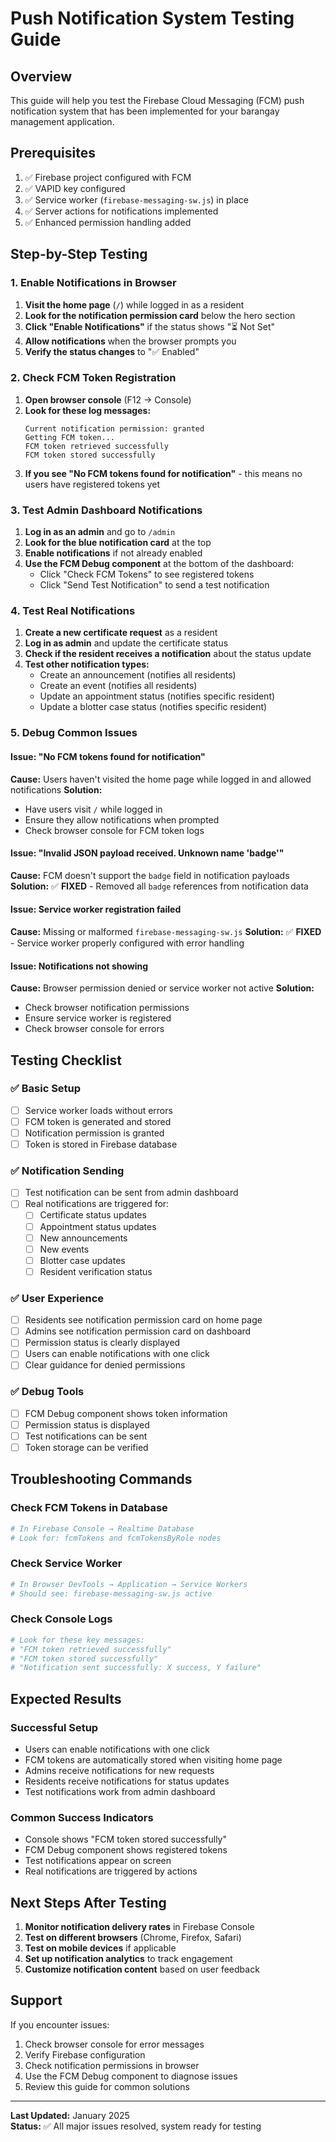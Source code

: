 # Push Notification System Testing Guide

## Overview

This guide will help you test the Firebase Cloud Messaging (FCM) push notification system that has been implemented for your barangay management application.

## Prerequisites

1. ✅ Firebase project configured with FCM
2. ✅ VAPID key configured
3. ✅ Service worker (`firebase-messaging-sw.js`) in place
4. ✅ Server actions for notifications implemented
5. ✅ Enhanced permission handling added

## Step-by-Step Testing

### 1. Enable Notifications in Browser

1. **Visit the home page** (`/`) while logged in as a resident
2. **Look for the notification permission card** below the hero section
3. **Click "Enable Notifications"** if the status shows "⏳ Not Set"
4. **Allow notifications** when the browser prompts you
5. **Verify the status changes** to "✅ Enabled"

### 2. Check FCM Token Registration

1. **Open browser console** (F12 → Console)
2. **Look for these log messages:**
   ```
   Current notification permission: granted
   Getting FCM token...
   FCM token retrieved successfully
   FCM token stored successfully
   ```
3. **If you see "No FCM tokens found for notification"** - this means no users have registered tokens yet

### 3. Test Admin Dashboard Notifications

1. **Log in as an admin** and go to `/admin`
2. **Look for the blue notification card** at the top
3. **Enable notifications** if not already enabled
4. **Use the FCM Debug component** at the bottom of the dashboard:
   - Click "Check FCM Tokens" to see registered tokens
   - Click "Send Test Notification" to send a test notification

### 4. Test Real Notifications

1. **Create a new certificate request** as a resident
2. **Log in as admin** and update the certificate status
3. **Check if the resident receives a notification** about the status update
4. **Test other notification types:**
   - Create an announcement (notifies all residents)
   - Create an event (notifies all residents)
   - Update an appointment status (notifies specific resident)
   - Update a blotter case status (notifies specific resident)

### 5. Debug Common Issues

#### Issue: "No FCM tokens found for notification"

**Cause:** Users haven't visited the home page while logged in and allowed notifications
**Solution:**

- Have users visit `/` while logged in
- Ensure they allow notifications when prompted
- Check browser console for FCM token logs

#### Issue: "Invalid JSON payload received. Unknown name 'badge'"

**Cause:** FCM doesn't support the `badge` field in notification payloads
**Solution:** ✅ **FIXED** - Removed all `badge` references from notification data

#### Issue: Service worker registration failed

**Cause:** Missing or malformed `firebase-messaging-sw.js`
**Solution:** ✅ **FIXED** - Service worker properly configured with error handling

#### Issue: Notifications not showing

**Cause:** Browser permission denied or service worker not active
**Solution:**

- Check browser notification permissions
- Ensure service worker is registered
- Check browser console for errors

## Testing Checklist

### ✅ Basic Setup

- [ ] Service worker loads without errors
- [ ] FCM token is generated and stored
- [ ] Notification permission is granted
- [ ] Token is stored in Firebase database

### ✅ Notification Sending

- [ ] Test notification can be sent from admin dashboard
- [ ] Real notifications are triggered for:
  - [ ] Certificate status updates
  - [ ] Appointment status updates
  - [ ] New announcements
  - [ ] New events
  - [ ] Blotter case updates
  - [ ] Resident verification status

### ✅ User Experience

- [ ] Residents see notification permission card on home page
- [ ] Admins see notification permission card on dashboard
- [ ] Permission status is clearly displayed
- [ ] Users can enable notifications with one click
- [ ] Clear guidance for denied permissions

### ✅ Debug Tools

- [ ] FCM Debug component shows token information
- [ ] Permission status is displayed
- [ ] Test notifications can be sent
- [ ] Token storage can be verified

## Troubleshooting Commands

### Check FCM Tokens in Database

```bash
# In Firebase Console → Realtime Database
# Look for: fcmTokens and fcmTokensByRole nodes
```

### Check Service Worker

```bash
# In Browser DevTools → Application → Service Workers
# Should see: firebase-messaging-sw.js active
```

### Check Console Logs

```bash
# Look for these key messages:
# "FCM token retrieved successfully"
# "FCM token stored successfully"
# "Notification sent successfully: X success, Y failure"
```

## Expected Results

### Successful Setup

- Users can enable notifications with one click
- FCM tokens are automatically stored when visiting home page
- Admins receive notifications for new requests
- Residents receive notifications for status updates
- Test notifications work from admin dashboard

### Common Success Indicators

- Console shows "FCM token stored successfully"
- FCM Debug component shows registered tokens
- Test notifications appear on screen
- Real notifications are triggered by actions

## Next Steps After Testing

1. **Monitor notification delivery rates** in Firebase Console
2. **Test on different browsers** (Chrome, Firefox, Safari)
3. **Test on mobile devices** if applicable
4. **Set up notification analytics** to track engagement
5. **Customize notification content** based on user feedback

## Support

If you encounter issues:

1. Check browser console for error messages
2. Verify Firebase configuration
3. Check notification permissions in browser
4. Use the FCM Debug component to diagnose issues
5. Review this guide for common solutions

---

**Last Updated:** January 2025  
**Status:** ✅ All major issues resolved, system ready for testing
